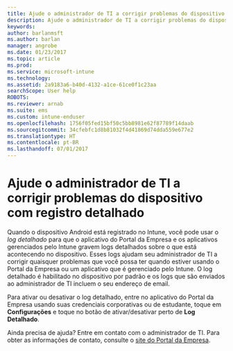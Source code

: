 ```yaml
---
title: Ajude o administrador de TI a corrigir problemas do dispositivo com registro detalhado | Microsoft Docs
description: Ajude o administrador de TI a corrigir problemas do dispositivo usando o log detalhado
keywords: 
author: barlanmsft
ms.author: barlan
manager: angrobe
ms.date: 01/23/2017
ms.topic: article
ms.prod: 
ms.service: microsoft-intune
ms.technology: 
ms.assetid: 2a9183a6-b40d-4132-a1ce-61ce0f1c23aa
searchScope: User help
ROBOTS: 
ms.reviewer: arnab
ms.suite: ems
ms.custom: intune-enduser
ms.openlocfilehash: 1756f05fed15bf50c5bb8981e62f87789f14daab
ms.sourcegitcommit: 34cfebfc1d8b81032f4d41869d74dda559e677e2
ms.translationtype: HT
ms.contentlocale: pt-BR
ms.lasthandoff: 07/01/2017
---
```

# <a name="help-your-it-admin-fix-device-issues-with-verbose-logging"></a>Ajude o administrador de TI a corrigir problemas do dispositivo com registro detalhado

Quando o dispositivo Android está registrado no Intune, você pode usar o *log detalhado* para que o aplicativo do Portal da Empresa e os aplicativos gerenciados pelo Intune gravem logs detalhados sobre o que está acontecendo no dispositivo. Esses logs ajudam seu administrador de TI a corrigir quaisquer problemas que você possa ter quando estiver usando o Portal da Empresa ou um aplicativo que é gerenciado pelo Intune. O log detalhado é habilitado no dispositivo por padrão e os logs que são enviados ao administrador de TI incluem o seu endereço de email.

Para ativar ou desativar o log detalhado, entre no aplicativo do Portal da Empresa usando suas credenciais corporativas ou de estudante, toque em **Configurações** e toque no botão de ativar/desativar perto de **Log Detalhado**.

Ainda precisa de ajuda? Entre em contato com o administrador de TI. Para obter as informações de contato, consulte o [site do Portal da Empresa](http://portal.manage.microsoft.com).
